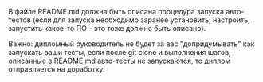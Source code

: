 В файле README.md должна быть описана процедура запуска авто-тестов (если для запуска необходимо заранее установить, настроить, запустить какое-то ПО - это тоже должно быть описано).

Важно: дипломный руководитель не будет за вас "допридумывать" как запускать ваши тесты, если после git clone и выполнения шагов, описанные в README.md авто-тесты не запускаются, то диплом отправляется на доработку.